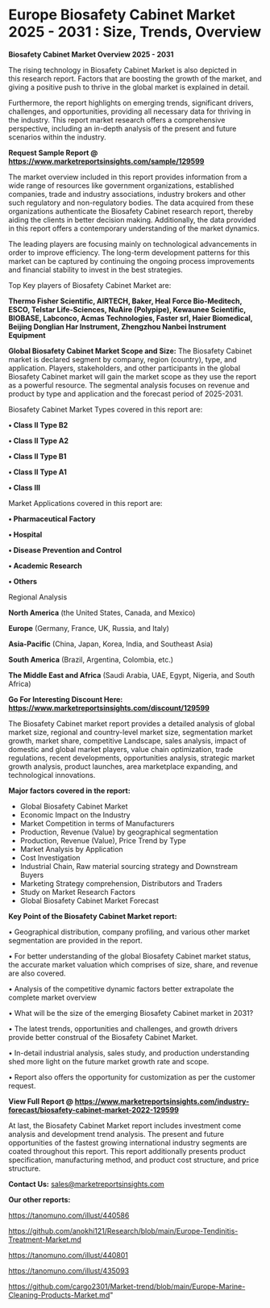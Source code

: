  # Europe Biosafety Cabinet Market 2025 - 2031 : Size, Trends, Overview

<Strong> Biosafety Cabinet Market Overview 2025 - 2031</strong>

The rising technology in Biosafety Cabinet Market is also depicted in this research report. Factors that are boosting the growth of the market, and giving a positive push to thrive in the global market is explained in detail.

Furthermore, the report highlights on emerging trends, significant drivers, challenges, and opportunities, providing all necessary data for thriving in the industry. This report market research offers a comprehensive perspective, including an in-depth analysis of the present and future scenarios within the industry.

<strong>Request Sample Report @ <a href=https://www.marketreportsinsights.com/sample/129599>https://www.marketreportsinsights.com/sample/129599</a></strong>

The market overview included in this report provides information from a wide range of resources like government organizations, established companies, trade and industry associations, industry brokers and other such regulatory and non-regulatory bodies. The data acquired from these organizations authenticate the Biosafety Cabinet research report, thereby aiding the clients in better decision making. Additionally, the data provided in this report offers a contemporary understanding of the market dynamics.

The leading players are focusing mainly on technological advancements in order to improve efficiency. The long-term development patterns for this market can be captured by continuing the ongoing process improvements and financial stability to invest in the best strategies.

Top Key players of Biosafety Cabinet Market are:

<strong>Thermo Fisher Scientific, AIRTECH, Baker, Heal Force Bio-Meditech, ESCO, Telstar Life-Sciences, NuAire (Polypipe), Kewaunee Scientific, BIOBASE, Labconco, Acmas Technologies, Faster srl, Haier Biomedical, Beijing Donglian Har Instrument, Zhengzhou Nanbei Instrument Equipment</strong>

<strong><b>Global Biosafety Cabinet Market Scope and Size:</b></strong>
The Biosafety Cabinet market is declared segment by company, region (country), type, and application. Players, stakeholders, and other participants in the global Biosafety Cabinet market will gain the market scope as they use the report as a powerful resource. The segmental analysis focuses on revenue and product by type and application and the forecast period of 2025-2031.

Biosafety Cabinet Market Types covered in this report are:

<strong>• Class II Type B2

• Class II Type A2

• Class II Type B1

• Class II Type A1

• Class III</strong>

Market Applications covered in this report are:

<strong>• Pharmaceutical Factory

• Hospital

• Disease Prevention and Control

• Academic Research

• Others</strong> 

Regional Analysis

<strong>North America</strong> (the United States, Canada, and Mexico)

<strong>Europe</strong> (Germany, France, UK, Russia, and Italy)

<strong>Asia-Pacific</strong> (China, Japan, Korea, India, and Southeast Asia)

<strong>South America</strong> (Brazil, Argentina, Colombia, etc.)

<strong>The Middle East and Africa</strong> (Saudi Arabia, UAE, Egypt, Nigeria, and South Africa)

<strong>Go For Interesting Discount Here: <a href=https://www.marketreportsinsights.com/discount/129599>https://www.marketreportsinsights.com/discount/129599</a></strong>

The Biosafety Cabinet market report provides a detailed analysis of global market size, regional and country-level market size, segmentation market growth, market share, competitive Landscape, sales analysis, impact of domestic and global market players, value chain optimization, trade regulations, recent developments, opportunities analysis, strategic market growth analysis, product launches, area marketplace expanding, and technological innovations.

<strong><b>Major factors covered in the report:</b></strong>
<ul>
  <li>Global Biosafety Cabinet Market </li>
  <li>Economic Impact on the Industry</li>
  <li>Market Competition in terms of Manufacturers</li>
  <li>Production, Revenue (Value) by geographical segmentation</li>
  <li>Production, Revenue (Value), Price Trend by Type</li>
  <li>Market Analysis by Application</li>
  <li>Cost Investigation</li>
  <li>Industrial Chain, Raw material sourcing strategy and Downstream Buyers</li>
  <li>Marketing Strategy comprehension, Distributors and Traders</li>
  <li>Study on Market Research Factors</li>
  <li>Global Biosafety Cabinet Market Forecast</li>
</ul>

<strong><b>Key Point of the Biosafety Cabinet Market report:</b></strong>

• Geographical distribution, company profiling, and various other market segmentation are provided in the report.

• For better understanding of the global Biosafety Cabinet market status, the accurate market valuation which comprises of size, share, and revenue are also covered.

• Analysis of the competitive dynamic factors better extrapolate the complete market overview

• What will be the size of the emerging Biosafety Cabinet market in 2031?

• The latest trends, opportunities and challenges, and growth drivers provide better construal of the Biosafety Cabinet Market.

• In-detail industrial analysis, sales study, and production understanding shed more light on the future market growth rate and scope.

• Report also offers the opportunity for customization as per the customer request.

<strong><b>View Full Report @ <a href=https://www.marketreportsinsights.com/industry-forecast/biosafety-cabinet-market-2022-129599>https://www.marketreportsinsights.com/industry-forecast/biosafety-cabinet-market-2022-129599</a></b></strong>


At last, the Biosafety Cabinet Market report includes investment come analysis and development trend analysis. The present and future opportunities of the fastest growing international industry segments are coated throughout this report. This report additionally presents product specification, manufacturing method, and product cost structure, and price structure.

<strong>Contact Us:</strong>
sales@marketreportsinsights.com

<strong>Our other reports:</strong>

<a href=https://tanomuno.com/illust/440586>https://tanomuno.com/illust/440586</a>

<a href=https://github.com/anokhi121/Research/blob/main/Europe-Tendinitis-Treatment-Market.md>https://github.com/anokhi121/Research/blob/main/Europe-Tendinitis-Treatment-Market.md</a>

<a href=https://tanomuno.com/illust/440801>https://tanomuno.com/illust/440801</a>

<a href=https://tanomuno.com/illust/435093>https://tanomuno.com/illust/435093</a>

<a href=https://github.com/cargo2301/Market-trend/blob/main/Europe-Marine-Cleaning-Products-Market.md>https://github.com/cargo2301/Market-trend/blob/main/Europe-Marine-Cleaning-Products-Market.md</a>"
